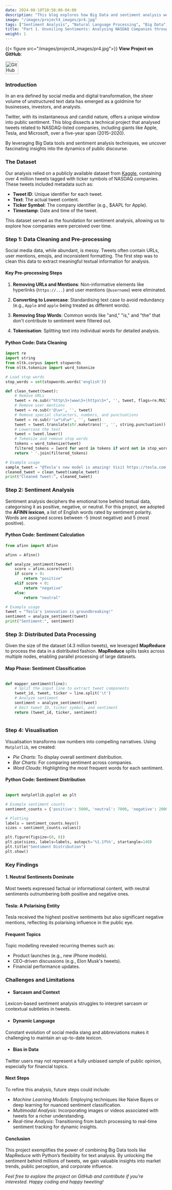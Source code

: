 ```yaml
---
date: 2024-08-10T10:58:08-04:00
description: "This blog explores how Big Data and sentiment analysis were used to analyse over 4 million tweets about NASDAQ companies. Leveraging Python, the AFINN lexicon, and distributed processing with MapReduce, the analysis uncovered patterns in public sentiment, including Tesla's polarising reputation and the dominance of neutral discourse."
image: "/images/project4_images/pr4.jpg"
tags: ["Sentiment Analysis", "Natural Language Processing", "Big Data", "MapReduce", "Python", "Topic Modelling", "Twitter Analytics", "NASDAQ", "Social Media Mining", "Data Visualisation"]
title: "Part 1. Unveiling Sentiments: Analysing NASDAQ Companies through Big Data and Sentiment Analysis."
weight: 1
---
```

{{< figure src="/images/project4_images/pr4.jpg">}}
**View Project on GitHub**: 

<a href="https://github.com/drnsmith/sentiment-analysis-NASDAQ-companies-Tweets" target="_blank">
    <img src="/images/github.png" alt="GitHub" style="width:40px; height:40px; vertical-align: middle;">
  </a>

### Introduction
In an era defined by social media and digital transformation, the sheer volume of unstructured text data has emerged as a goldmine for businesses, investors, and analysts. 

Twitter, with its instantaneous and candid nature, offers a unique window into public sentiment. This blog dissects a technical project that analysed tweets related to NASDAQ-listed companies, including giants like Apple, Tesla, and Microsoft, over a five-year span (2015–2020). 

By leveraging Big Data tools and sentiment analysis techniques, we uncover fascinating insights into the dynamics of public discourse.

### **The Dataset**

Our analysis relied on a publicly available dataset from [Kaggle](https://www.kaggle.com/datasets/omermetinn/tweets-about-the-top-companies-from-2015-to-2020?select=Company.csv), containing over 4 million tweets tagged with ticker symbols of NASDAQ companies. These tweets included metadata such as:
- **Tweet ID**: Unique identifier for each tweet.
- **Text**: The actual tweet content.
- **Ticker Symbol**: The company identifier (e.g., $AAPL for Apple).
- **Timestamp**: Date and time of the tweet.

This dataset served as the foundation for sentiment analysis, allowing us to explore how companies were perceived over time.

### **Step 1: Data Cleaning and Pre-processing**

Social media data, while abundant, is messy. Tweets often contain URLs, user mentions, emojis, and inconsistent formatting. The first step was to clean this data to extract meaningful textual information for analysis.

#### **Key Pre-processing Steps**
1. **Removing URLs and Mentions**: Non-informative elements like hyperlinks (`https://...`) and user mentions (`@username`) were eliminated.

2. **Converting to Lowercase**: Standardising text case to avoid redundancy (e.g., `Apple` and `apple` being treated as different words).

3. **Removing Stop Words**: Common words like "and," "is," and "the" that don't contribute to sentiment were filtered out.

4. **Tokenisation**: Splitting text into individual words for detailed analysis.

#### **Python Code: Data Cleaning**
```python
import re
import string
from nltk.corpus import stopwords
from nltk.tokenize import word_tokenize

# Load stop words
stop_words = set(stopwords.words('english'))

def clean_tweet(tweet):
    # Remove URLs
    tweet = re.sub(r"http\S+|www\S+|https\S+", '', tweet, flags=re.MULTILINE)
    # Remove user mentions
    tweet = re.sub(r'@\w+', '', tweet)
    # Remove special characters, numbers, and punctuations
    tweet = re.sub(r'\w*\d\w*', '', tweet)
    tweet = tweet.translate(str.maketrans('', '', string.punctuation))
    # Lowercase the text
    tweet = tweet.lower()
    # Tokenize and remove stop words
    tokens = word_tokenize(tweet)
    filtered_tokens = [word for word in tokens if word not in stop_words]
    return ' '.join(filtered_tokens)

# Example usage
sample_tweet = "@Tesla's new model is amazing! Visit https://tesla.com for more info."
cleaned_tweet = clean_tweet(sample_tweet)
print("Cleaned Tweet:", cleaned_tweet)
```

### Step 2: Sentiment Analysis

Sentiment analysis deciphers the emotional tone behind textual data, categorising it as positive, negative, or neutral. For this project, we adopted the **AFINN lexicon**, a list of English words rated by sentiment polarity. Words are assigned scores between -5 (most negative) and 5 (most positive).

#### Python Code: Sentiment Calculation
```python
from afinn import Afinn

afinn = Afinn()

def analyze_sentiment(tweet):
    score = afinn.score(tweet)
    if score > 0:
        return "positive"
    elif score < 0:
        return "negative"
    else:
        return "neutral"

# Example usage
tweet = "Tesla's innovation is groundbreaking!"
sentiment = analyze_sentiment(tweet)
print("Sentiment:", sentiment)
```

### Step 3: Distributed Data Processing

Given the size of the dataset (4.3 million tweets), we leveraged **MapReduce** to process the data in a distributed fashion. **MapReduce** splits tasks across multiple nodes, enabling parallel processing of large datasets.

#### Map Phase: Sentiment Classification
```python

def mapper_sentiment(line):
    # Split the input line to extract tweet components
    tweet_id, tweet, ticker = line.split('\t')
    # Analyze sentiment
    sentiment = analyze_sentiment(tweet)
    # Emit tweet ID, ticker symbol, and sentiment
    return (tweet_id, ticker, sentiment)
    
```
### Step 4: Visualisation

Visualisation transforms raw numbers into compelling narratives. Using `Matplotlib`, we created:

 - *Pie Charts*: To display overall sentiment distribution.
 - *Bar Charts*: For comparing sentiment across companies.
 - *Word Clouds*: Highlighting the most frequent words for each sentiment.


#### Python Code: Sentiment Distribution
```python

import matplotlib.pyplot as plt

# Example sentiment counts
sentiment_counts = {'positive': 5000, 'neutral': 7000, 'negative': 2000}

# Plotting
labels = sentiment_counts.keys()
sizes = sentiment_counts.values()

plt.figure(figsize=(8, 6))
plt.pie(sizes, labels=labels, autopct='%1.1f%%', startangle=140)
plt.title("Sentiment Distribution")
plt.show()
```

### Key Findings
#### 1. Neutral Sentiments Dominate
Most tweets expressed factual or informational content, with neutral sentiments outnumbering both positive and negative ones.

#### Tesla: A Polarising Entity
Tesla received the highest positive sentiments but also significant negative mentions, reflecting its polarising influence in the public eye.

#### Frequent Topics
Topic modelling revealed recurring themes such as:

 - Product launches (e.g., new iPhone models).
 - CEO-driven discussions (e.g., Elon Musk's tweets).
 - Financial performance updates.

### Challenges and Limitations
 - #### Sarcasm and Context
Lexicon-based sentiment analysis struggles to interpret sarcasm or contextual subtleties in tweets.

 - #### Dynamic Language
Constant evolution of social media slang and abbreviations makes it challenging to maintain an up-to-date lexicon.

 - #### Bias in Data
Twitter users may not represent a fully unbiased sample of public opinion, especially for financial topics.

#### Next Steps
To refine this analysis, future steps could include:

 - *Machine Learning Models*: Employing techniques like Naive Bayes or deep learning for nuanced sentiment classification.
 - *Multimodal Analysis*: Incorporating images or videos associated with tweets for a richer understanding.
 - *Real-time Analysis*: Transitioning from batch processing to real-time sentiment tracking for dynamic insights.
  
#### Conclusion
This project exemplifies the power of combining Big Data tools like MapReduce with Python’s flexibility for text analysis. By unlocking the sentiment behind millions of tweets, we gain valuable insights into market trends, public perception, and corporate influence.

*Feel free to explore the project on GitHub and contribute if you’re interested. Happy coding and happy tweeting!*
